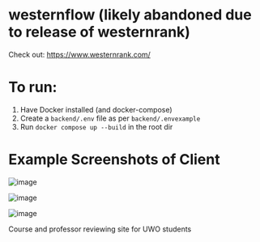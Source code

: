 # westernflow (likely abandoned due to release of westernrank)
Check out: https://www.westernrank.com/

# To run:
1. Have Docker installed (and docker-compose)
2. Create a `backend/.env` file as per `backend/.envexample`
3. Run `docker compose up --build` in the root dir

# Example Screenshots of Client
![image](https://github.com/westernflow/westernflow/assets/86453692/45ab8808-2a20-4594-9e8c-425d6a61415c)

![image](https://github.com/westernflow/westernflow/assets/86453692/1461a164-6de4-47a3-b82a-0227347ef188)

![image](https://github.com/westernflow/westernflow/assets/86453692/33f16bf2-ede3-45a4-a519-8e0941fe6bd7)

Course and professor reviewing site for UWO students
